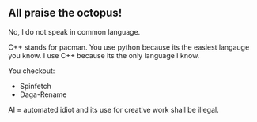 ## All praise the octopus!

No, I do not speak in common language.

C++ stands for pacman. You use python because its the easiest langauge you know. I use C++ because its the only language I know.

You checkout:
- Spinfetch
- Daga-Rename




AI = automated idiot and its use for creative work shall be illegal.
